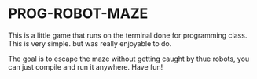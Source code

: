 # PROG-ROBOT-MAZE

This is a little game that runs on the terminal done for  programming class.
This is very simple. but was really enjoyable to do.

The goal is to escape the maze without getting caught by thue robots, you can just compile and run it anywhere.
Have fun!
